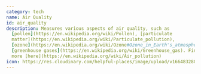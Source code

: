 ```yaml
---
category: tech
name: Air Quality
id: air_quality
description: Measures various aspects of air quality, such as
  [pollen](https://en.wikipedia.org/wiki/Pollen), [particulate
  matter](https://en.wikipedia.org/wiki/Particulate_pollution),
  [ozone](https://en.wikipedia.org/wiki/Ozone#Ozone_in_Earth's_atmosphere), and
  [greenhouse gases](https://en.wikipedia.org/wiki/Greenhouse_gas). Find out
  more [here](https://en.wikipedia.org/wiki/Air_pollution)
icon: https://res.cloudinary.com/helpful-places/image/upload/v1664832801/dtpr-icons/tech/air_f3kvwc.svg
---
```

